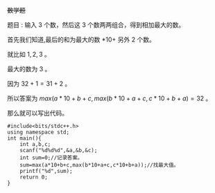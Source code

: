 ~~数学题~~

题目 $:$ 输入 $3$ 个数，然后这 $3$ 个数两两组合，得到相加最大的数。

首先我们知道,最后的和为最大的数 $*10+$ 另外 $2$ 个数。

就比如 $1,2,3$ 。 

最大的数为 $3$ 。

因为 $32+1=31+2$ 。

所以答案为 $max(a*10+b+c,max(b*10+a+c,c*10+b+a)=32$ 。

那么就可以写出代码。

```
#include<bits/stdc++.h>
using namespace std;
int main(){
	int a,b,c;
	scanf("%d%d%d",&a,&b,&c);
	int sum=0;//记录答案。
	sum=max(a*10+b+c,max(b*10+a+c,c*10+b+a));//找最大值。
	printf("%d",sum);
	return 0;
}
```
